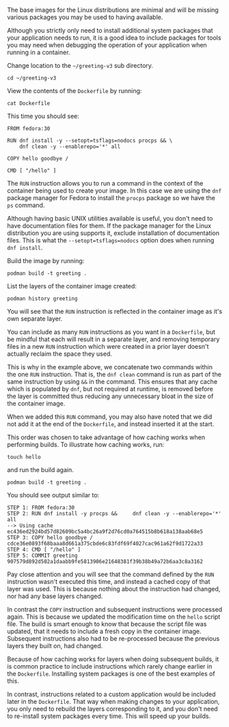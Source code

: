 The base images for the Linux distributions are minimal and will be missing various packages you may be used to having available.

Although you strictly only need to install additional system packages that your application needs to run, it is a good idea to include packages for tools you may need when debugging the operation of your application when running in a container.

Change location to the `~/greeting-v3` sub directory.

```execute
cd ~/greeting-v3
```

View the contents of the `Dockerfile` by running:

```execute
cat Dockerfile
```

This time you should see:

```
FROM fedora:30

RUN dnf install -y --setopt=tsflags=nodocs procps && \
    dnf clean -y --enablerepo='*' all

COPY hello goodbye /

CMD [ "/hello" ]
```

The `RUN` instruction allows you to run a command in the context of the container being used to create your image. In this case we are using the `dnf` package manager for Fedora to install the `procps` package so we have the `ps` command.

Although having basic UNIX utilities available is useful, you don't need to have documentation files for them. If the package manager for the Linux distribution you are using supports it, exclude installation of documentation files. This is what the `--setopt=tsflags=nodocs` option does when running `dnf install`.

Build the image by running:

```execute
podman build -t greeting .
```

List the layers of the container image created:

```execute
podman history greeting
```

You will see that the `RUN` instruction is reflected in the container image as it's own separate layer.

You can include as many `RUN` instructions as you want in a `Dockerfile`, but be mindful that each will result in a separate layer, and removing temporary files in a new `RUN` instruction which were created in a prior layer doesn't actually reclaim the space they used.

This is why in the example above, we concatenate two commands within the one `RUN` instruction. That is, the `dnf clean` command is run as part of the same instruction by using `&&` in the command. This ensures that any cache which is populated by `dnf`, but not required at runtime, is removed before the layer is committed thus reducing any unnecessary bloat in the size of the container image.

When we added this `RUN` command, you may also have noted that we did not add it at the end of the `Dockerfile`, and instead inserted it at the start.

This order was chosen to take advantage of how caching works when performing builds. To illustrate how caching works, run:

```execute
touch hello
```

and run the build again.

```execute
podman build -t greeting .
```

You should see output similar to:

```
STEP 1: FROM fedora:30
STEP 2: RUN dnf install -y procps &&     dnf clean -y --enablerepo='*' all
--> Using cache ec436ed2924bd57d82609bc5a4bc26a9f2d76cd0a764515b8b618a138aab68e5
STEP 3: COPY hello goodbye /
cdce36e0893f68baaa8d661a375cbde6c83fdf69f4027cac961a62f9d1722a33
STEP 4: CMD [ "/hello" ]
STEP 5: COMMIT greeting
907579d892d502a1daabb9fe5813906e21648381f39b38b49a72b6aa3c8a3162
```

Pay close attention and you will see that the command defined by the `RUN` instruction wasn't executed this time, and instead a cached copy of that layer was used. This is because nothing about the instruction had changed, nor had any base layers changed.

In contrast the `COPY` instruction and subsequent instructions were processed again. This is because we updated the modification time on the `hello` script file. The build is smart enough to know that because the script file was updated, that it needs to include a fresh copy in the container image. Subsequent instructions also had to be re-processed because the previous layers they built on, had changed.

Because of how caching works for layers when doing subsequent builds, it is common practice to include instructions which rarely change earlier in the `Dockerfile`. Installing system packages is one of the best examples of this.

In contrast, instructions related to a custom application would be included later in the `Dockerfile`. That way when making changes to your application, you only need to rebuild the layers corresponding to it, and you don't need to re-install system packages every time. This will speed up your builds.
